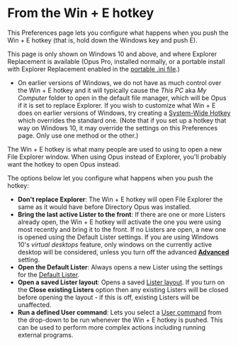 # From the Win + E hotkey

This Preferences page lets you configure what happens when you push the Win + E hotkey (that is, hold down the Windows key and push E).

This page is only shown on Windows 10 and above, and where Explorer Replacement is available (Opus Pro, installed normally, or a portable install with Explorer Replacement enabled in the [portable .ini file](/Manual/additional_functionality/exporting_to_usb.md).)

- On earlier versions of Windows, we do not have as much control over the Win + E hotkey and it will typically cause the *This PC* aka *My Computer* folder to open in the default file manager, which will be Opus if it is set to replace Explorer. If you wish to customize what Win + E does on earlier versions of Windows, try creating a [System-Wide Hotkey](/Manual/additional_functionality/system-wide_hotkeys.md) which overrides the standard one. (Note that if you set up a hotkey that way on Windows 10, it may override the settings on this Preferences page. Only use one method or the other.)

The Win + E hotkey is what many people are used to using to open a new File Explorer window. When using Opus instead of Explorer, you'll probably want the hotkey to open Opus instead.

The options below let you configure what happens when you push the hotkey:

- **Don't replace Explorer**: The Win + E hotkey will open File Explorer the same as it would have before Directory Opus was installed.
- **Bring the last active Lister to the front**: If there are one or more Listers already open, the Win + E hotkey will activate the one you were using most recently and bring it to the front. If no Listers are open, a new one is opened using the Default Lister settings. If you are using Windows 10's *virtual desktops* feature, only windows on the currently active desktop will be considered, unless you turn off the advanced **[Advanced](../miscellaneous/advanced_options.md)** setting.
- **Open the Default Lister**: Always opens a new Lister using the settings for the [Default Lister](/Manual/basic_concepts/the_lister/layouts/the_default_lister.md).
- **Open a saved Lister layout**: Opens a saved [Lister layout](/Manual/basic_concepts/the_lister/layouts/RAEDME.md). If you turn on the **Close existing Listers** option then any existing Listers will be closed before opening the layout - if this is off, existing Listers will be unaffected.
- **Run a defined User command**: Lets you select a [User command](/Manual/customize/the_customize_dialog/commands/user-defined_commands.md) from the drop-down to be run whenever the Win + E hotkey is pushed. This can be used to perform more complex actions including running external programs.

 
